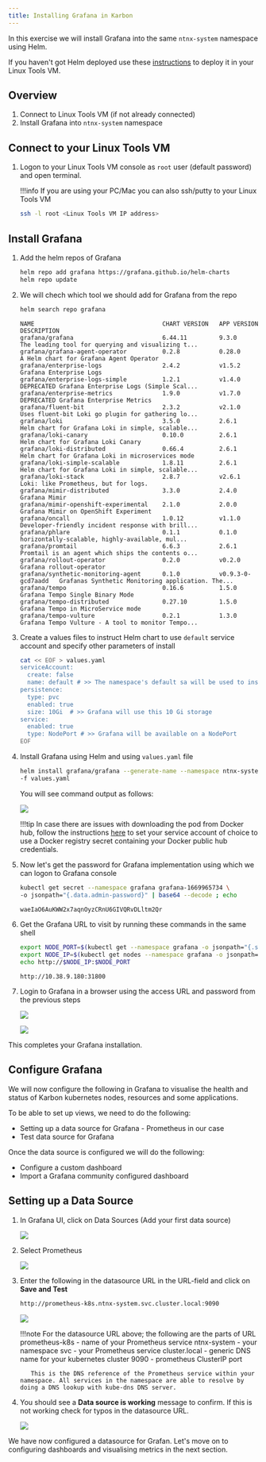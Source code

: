 ```yaml
---
title: Installing Grafana in Karbon
---
```


In this exercise we will install Grafana into the same ``ntnx-system`` namespace using Helm. 

If you haven't got Helm deployed use these [instructions](../appendix/helm.md) to deploy it in your Linux Tools VM.

## Overview 

1.  Connect to Linux Tools VM (if not already connected)
2.  Install Grafana into ``ntnx-system`` namespace

## Connect to your Linux Tools VM 

1.  Logon to your Linux Tools VM console as ``root`` user (default password) and open terminal.

    !!!info
           If you are using your PC/Mac you can also ssh/putty to your Linux Tools VM

    ```bash
    ssh -l root <Linux Tools VM IP address>
    ```
    
## Install Grafana 

1.  Add the helm repos of Grafana

    ```bash
    helm repo add grafana https://grafana.github.io/helm-charts
    helm repo update
    ```

1.  We will chech which tool we should add for Grafana from the repo

    ```bash
    helm search repo grafana
    ``` 
    ```text hl_lines="2" title="Output - we can see that we need to use the first tool"
    NAME                                	CHART VERSION	APP VERSION      	DESCRIPTION                                       
    grafana/grafana                     	6.44.11      	9.3.0            	The leading tool for querying and visualizing t...
    grafana/grafana-agent-operator      	0.2.8        	0.28.0           	A Helm chart for Grafana Agent Operator           
    grafana/enterprise-logs             	2.4.2        	v1.5.2           	Grafana Enterprise Logs                           
    grafana/enterprise-logs-simple      	1.2.1        	v1.4.0           	DEPRECATED Grafana Enterprise Logs (Simple Scal...
    grafana/enterprise-metrics          	1.9.0        	v1.7.0           	DEPRECATED Grafana Enterprise Metrics             
    grafana/fluent-bit                  	2.3.2        	v2.1.0           	Uses fluent-bit Loki go plugin for gathering lo...
    grafana/loki                        	3.5.0        	2.6.1            	Helm chart for Grafana Loki in simple, scalable...
    grafana/loki-canary                 	0.10.0       	2.6.1            	Helm chart for Grafana Loki Canary                
    grafana/loki-distributed            	0.66.4       	2.6.1            	Helm chart for Grafana Loki in microservices mode 
    grafana/loki-simple-scalable        	1.8.11       	2.6.1            	Helm chart for Grafana Loki in simple, scalable...
    grafana/loki-stack                  	2.8.7        	v2.6.1           	Loki: like Prometheus, but for logs.              
    grafana/mimir-distributed           	3.3.0        	2.4.0            	Grafana Mimir                                     
    grafana/mimir-openshift-experimental	2.1.0        	2.0.0            	Grafana Mimir on OpenShift Experiment             
    grafana/oncall                      	1.0.12       	v1.1.0           	Developer-friendly incident response with brill...
    grafana/phlare                      	0.1.1        	0.1.0            	horizontally-scalable, highly-available, mul...
    grafana/promtail                    	6.6.3        	2.6.1            	Promtail is an agent which ships the contents o...
    grafana/rollout-operator            	0.2.0        	v0.2.0           	Grafana rollout-operator                          
    grafana/synthetic-monitoring-agent  	0.1.0        	v0.9.3-0-gcd7aadd	Grafanas Synthetic Monitoring application. The...
    grafana/tempo                       	0.16.6       	1.5.0            	Grafana Tempo Single Binary Mode                  
    grafana/tempo-distributed           	0.27.10      	1.5.0            	Grafana Tempo in MicroService mode                
    grafana/tempo-vulture               	0.2.1        	1.3.0            	Grafana Tempo Vulture - A tool to monitor Tempo...
    ```

3.  Create a values files to instruct Helm chart to use ``default`` service account and specify other parameters of install

    ```bash hl_lines="4 8 11"
    cat << EOF > values.yaml
    serviceAccount:
      create: false
      name: default # >> The namespace's default sa will be used to install Grafana
    persistence:
      type: pvc
      enabled: true
      size: 10Gi  # >> Grafana will use this 10 Gi storage  
    service:
      enabled: true
      type: NodePort # >> Grafana will be available on a NodePort
    EOF
    ```

4.  Install Grafana using Helm and using ``values.yaml`` file

    ```bash
    helm install grafana/grafana --generate-name --namespace ntnx-system \
    -f values.yaml
    ```
    You will see command output as follows:

    ![](images/install-graf.png)

    !!!tip
            In case there are issues with downloading the pod from Docker hub, follow the instructions [here](../appendix/privatereg.md) to set your service account of choice to use a Docker registry secret containing your Docker public hub credentials.

5.  Now let's get the password for Grafana implementation using which we can logon to Grafana console
    
    ```bash 
    kubectl get secret --namespace grafana grafana-1669965734 \
    -o jsonpath="{.data.admin-password}" | base64 --decode ; echo
    ```
    ```bash title="Output for password - this will be different for you"
    waeIaO6AuKWW2x7aqnOyzCRnU6GIVQRvDLltm2Qr
    ```

6.  Get the Grafana URL to visit by running these commands in the same shell

    ```bash title=""
    export NODE_PORT=$(kubectl get --namespace grafana -o jsonpath="{.spec.ports[0].nodePort}" services grafana-1669965734)
    export NODE_IP=$(kubectl get nodes --namespace grafana -o jsonpath="{.items[0].status.addresses[0].address}")
    echo http://$NODE_IP:$NODE_PORT
    ```
    ```url title="Output - be sure to use your IP addresses"
    http://10.38.9.180:31800
    ```

4.  Login to Grafana in a browser using the access URL and password from
    the previous steps

    ![](images/login-graf.png)

    ![](images/splash-graf.png)

This completes your Grafana installation.

## Configure Grafana 

We will now configure the following in Grafana to visualise the health and status of Karbon kubernetes nodes, resources and some applications.

To be able to set up views, we need to do the following:

-   Setting up a data source for Grafana - Prometheus in our case
-   Test data source for Grafana

Once the data source is configured we will do the following:

-   Configure a custom dashboard
-   Import a Grafana community configured dashboard

## Setting up a Data Source

1.  In Grafana UI, click on Data Sources (Add your first data source)

    ![](images/datasource-graf.png)

2. Select Prometheus

    ![](images/prom-ds.png)

3.  Enter the following in the datasource URL in the URL-field and click
    on **Save and Test**

    ```bash
    http://prometheus-k8s.ntnx-system.svc.cluster.local:9090
    ```

    ![](images/save-prom-ds.png)

    !!!note
           For the datasource URL above; the following are the parts of URL prometheus-k8s 
           - name of your Prometheus service ntnx-system - your namespace svc - your Prometheus service cluster.local - generic DNS name for your kubernetes cluster 9090 - prometheus ClusterIP port
           
           This is the DNS reference of the Prometheus service within your namespace. All services in the namespace are able to resolve by doing a DNS lookup with kube-dns DNS server.

4.  You should see a **Data source is working** message to confirm. If
    this is not working check for typos in the datasource URL.

    ![](images/working-ds.png)

We have now configured a datasource for Grafan. Let's move on to configuring dashboards and visualising metrics in the next section.
